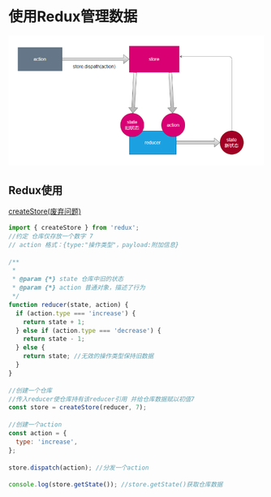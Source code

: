 # 使用Redux管理数据

![image-20220801215314006](7-2.使用redux管理数据/image-20220801215314006.png)

## Redux使用

[createStore(废弃问题)](https://juejin.cn/news/7090151503251374093)

```js
import { createStore } from 'redux';
//约定 仓库仅存放一个数字 7
// action 格式：{type:"操作类型"，payload:附加信息}

/**
 *
 * @param {*} state 仓库中旧的状态
 * @param {*} action 普通对象，描述了行为
 */
function reducer(state, action) {
  if (action.type === 'increase') {
    return state + 1;
  } else if (action.type === 'decrease') {
    return state - 1;
  } else {
    return state; //无效的操作类型保持旧数据
  }
}

//创建一个仓库
//传入reducer使仓库持有该reducer引用 并给仓库数据赋以初值7
const store = createStore(reducer, 7);

//创建一个action
const action = {
  type: 'increase',
};

store.dispatch(action); //分发一个action

console.log(store.getState()); //store.getState()获取仓库数据
```

